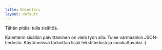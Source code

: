 ```yaml
---
title: Kalenteri
layout: default
---
```


Tähän pitäisi tulla sisältöä.

Kalenterin sisällön päivittäminen on vielä työn alla. Tulee varmaankin JSON-tiedosto.
Käytännössä tarkoittaa lisää tekstitiedostoja muokattavaksi :)
